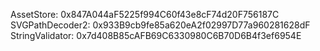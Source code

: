 AssetStore: 0x847A044aF5225f994C60f43e8cF74d20F756187C
SVGPathDecoder2: 0x933B9cb9fe85a620eA2f02997D77a960281628dF
StringValidator: 0x7d408B85cAFB69C6330980C6B70D6B4f3ef6954E
